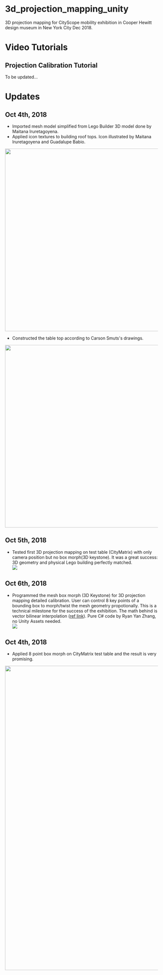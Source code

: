 # 3d_projection_mapping_unity
3D projection mapping for CityScope mobility exhibition in Cooper Hewitt design museum in New York City Dec 2018. 


# Video Tutorials

## Projection Calibration Tutorial

To be updated...
  
  
# Updates

## Oct 4th, 2018
* Imported mesh model simplified from Lego Builder 3D model done by Maitana Iruretagoyena.  
* Applied icon textures to building roof tops. Icon illustrated by Maitana Iruretagoyena and Guadalupe Babio.  
<img src="https://github.com/popabczhang/3d_projection_mapping_unity/blob/master/doc/181004_building%20mesh%20model%20with%20icons.png" width="600">
  
* Constructed the table top according to Carson Smuts's drawings.  
<img src="https://github.com/popabczhang/3d_projection_mapping_unity/blob/master/doc/181004_table%20model.png" width="600">

## Oct 5th, 2018
* Tested first 3D projection mapping on test table (CityMatrix) with only camera position but no box morph(3D keystone). It was a great success: 3D geometry and physical Lego building perfectly matched.  
![](https://github.com/popabczhang/3d_projection_mapping_unity/blob/master/doc/181005_3d-projection-by-positioning-camera.gif)

## Oct 6th, 2018
* Programmed the mesh box morph (3D Keystone) for 3D projection mapping detailed calibration. User can control 8 key points of a bounding box to morph/twist the mesh geometry propotionally. This is a technical milestone for the success of the exhibition. The math behind is vector bilinear interpolation ([ref link](https://forum.unity.com/threads/vector-bilinear-interpolation-of-a-square-grid.205644/)). Pure C# code by Ryan Yan Zhang, no Unity Assets needed.  
![](https://github.com/popabczhang/3d_projection_mapping_unity/blob/master/doc/181006_mesh%20box%20morph%20test.gif)

## Oct 4th, 2018
* Applied 8 point box morph on CityMatrix test table and the result is very promising. 
<img src="https://github.com/popabczhang/3d_projection_mapping_unity/blob/master/doc/181008_box%20morph%20on%20citymatrix.jpg" width="1000">
